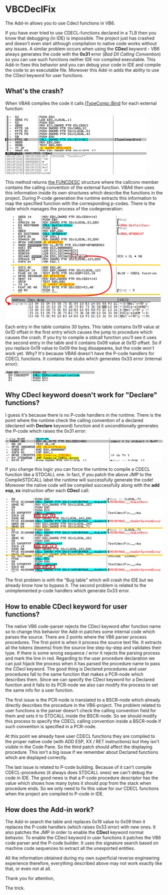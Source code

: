# VBCDeclFix

 The Add-in allows you to use Cdecl functions in VB6.
 
 If you have ever tried to use CDECL-functions declared in a TLB then you know that debugging (in IDE) is impossible. The project just has crashed and doesn't even start although compilation to native code works without any issues. A similar problem occurs when using the **CDecl** keyword - VB6 always generates the code with the **0x31** error (*Bad Dll Calling Convention*) so you can use such functions neither IDE nor compiled executable. This Add-in fixes this behavior and you can debug your code in IDE and compile the code to an executable file. Moreover this Add-in adds the ability to use the CDecl keyword for user functions.
 
 ## What's the crash?
 
 When VBA6 compiles the code it calls [ITypeComp::Bind](https://docs.microsoft.com/en-us/windows/win32/api/oaidl/nf-oaidl-itypecomp-bind) for each external function:
 
 ![ITypeComp::Bind](/images/type_bind.png)
 
 This method returns [the FUNCDESC](https://docs.microsoft.com/en-us/windows/win32/api/oaidl/ns-oaidl-funcdesc) structure where the callconv member contains the calling convention of the external function. VBA6 then uses this information inside its own structures which describe the functions in the project. During P-code generation the runtime extracts this information to map the specified function with the corresponding p-codes. There is the table which manages the process of the codegeneration:
 
![BugTable](/images/bug_table.png)

Each entry in the table contains 30 bytes. This table contains 0x19 value at 0x1D offset in the first entry which causes the jump to procedure which causes the crash. If you try to compile a stdcall function you'll see it uses the second entry in the table and it contains 0x09 value at 0x1D offset. So if you replace 0x19 value to 0x09 the bug dissapeares, but the code won't work yet. Why? It's because VBA6 doesn't have the P-code handlers for CDECL functions. It contains the stubs which generates 0x33 error (internal error):

![InternalError](/images/internal_error.png)

 ## Why CDecl keyword doesn't work for "Declare" functions?
 
 I guess it's because there is no P-code handlers in the runtime. There is the point where the runtime check the calling convention of a declared (declared with **Declare** keyword) function and it unconditionally generates the P-code which raises the 0x31 error:
 
 ![DeclareCCCheck](/images/cdecl_declare_code.png)

 If you change this logic you can force the runtime to compile a CDECL function like a STDCALL one. In fact, if you patch the above JMP to the CompileSTDCALL label the runtime will successfully generate the code! Moreover the native code will be compiled successfully along with the **add esp, xx** instruction after each **CDecl** call:
 
  ![DeclareCDeclCompiled](/images/cdecl_declare_compiled.png)
 
 The first problem is with the "Bug table" which will crash the IDE but we already know how to bypass it. The second problem is related to the unimplemented p-code handlers which generate 0x33 error. 
 
 ## How to enable CDecl keyword for user functions?
 
 The native VB6 code-parser rejects the CDecl keyword after function name so to change this behavior the Add-in patches some internal code which parses the source. There are 2 points where the VB6 parser process procedures. The first point is when it process the source text file. It extracts all the tokens (lexems) from the source line step-by-step and validates their type. If there is some wrong sequence / error it rejects the parsing process and mark the line in red. Regarding to the user procedure declaration we can just hijack the process when it has parsed the procedure name to pass the CDecl keyword. The good thing is Declared procedures and user procedures fall to the same function that makes a PCR-node which describes them. Since we can specify the CDecl keyword for a Declared function and it falls to its PCR-node we also can modify the process to set the same info for a user function.
 
 The first issue is the PCR-node is translated to a BSCR-node which already directly describes the procedure in the VB6-project. The problem related to user functions is the parser doesn't check the calling convention field for them and sets it to STDCALL inside the BSCR-node. So we should modify this process to specify the CDECL calling convention inside a BSCR-node if such convention is specified in a PCR-node.
 
 At this point we already have user CDECL functions they are compiled to the proper native code (with ADD ESP, XX / RET instructions) but they isn't visible in the Code Pane. So the third patch should affect the displaying procedure. This isn't a big issue if we remember about Declared functions which are displayed correctly.
 
 The last issue is related to P-code building. Because of it can't compile CDECL-procedures (it always does STDCALL ones) we can't debug the code in IDE. The good news is that a P-code procedure descriptor has the value which shows how many bytes it should pop from the stack when procedure ends. So we only need to fix this value for our CDECL functions when the project are compiled to P-code in IDE.
 
 ## How does the Add-in work?
 
 The Add-in search the table and replaces 0x19 value to 0x09 then it replaces the P-code handlers (which raises 0x33 error) with new ones. It also patches the JMP in order to enable the **CDecl** keyword normal behavior. To enable the CDecl keyword in user functions it patches the VB6 code parser and the P-code builder. It uses the signature search based on machine code sequences to extract all the unexported entities.

All the information obtained during my own superficial reverse engineering experience therefore, everything described above may not work exactly like that, or even not at all.

Thank you for attention,

The trick.
